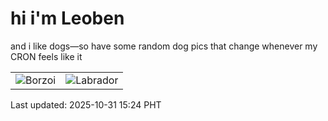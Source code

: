 # hi i'm Leoben

and i like dogs—so have some random dog pics that change whenever my CRON feels like it

|  |  |
|--------|----------|
| ![Borzoi](https://random-dog-vercel.vercel.app/api/random-borzoi?v=1761895490) | ![Labrador](https://random-dog-vercel.vercel.app/api/random-labrador?v=1761895490) |

Last updated: 2025-10-31 15:24 PHT
